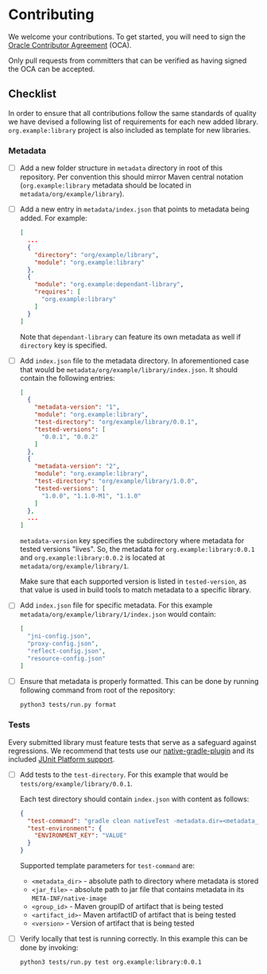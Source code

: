 # Contributing
We welcome your contributions. To get started, you will need to sign the [Oracle Contributor Agreement](https://oca.opensource.oracle.com) (OCA).

Only pull requests from committers that can be verified as having signed the OCA can be accepted.

## Checklist
In order to ensure that all contributions follow the same standards of quality we have devised a following list of requirements for each new added library.
`org.example:library` project is also included as template for new libraries.

### Metadata
* [ ] Add a new folder structure in `metadata` directory in root of this repository.
Per convention this should mirror Maven central notation (`org.example:library` metadata should be located in `metadata/org/example/library`).
* [ ] Add a new entry in `metadata/index.json` that points to metadata being added. For example:
    ```json
    [
      ...
      {
        "directory": "org/example/library",
        "module": "org.example:library"
      },
      {
        "module": "org.example:dependant-library",
        "requires": [
          "org.example:library"
        ]
      }
    ]
    ```
    Note that `dependant-library` can feature its own metadata as well if `directory` key is specified.
* [ ] Add `index.json` file to the metadata directory. In aforementioned case that would be `metadata/org/example/library/index.json`.
It should contain the following entries:
    ```json
    [
      {
        "metadata-version": "1",
        "module": "org.example:library",
        "test-directory": "org/example/library/0.0.1",
        "tested-versions": [
          "0.0.1", "0.0.2"
        ]
      },
      {
        "metadata-version": "2",
        "module": "org.example:library",
        "test-directory": "org/example/library/1.0.0",
        "tested-versions": [
          "1.0.0", "1.1.0-M1", "1.1.0"
        ]
      },
      ...
    ]
    ```
    `metadata-version` key specifies the subdirectory where metadata for tested versions "lives".
    So, the metadata for `org.example:library:0.0.1` and `org.example:library:0.0.2` is located at `metadata/org/example/library/1`.

   Make sure that each supported version is listed in `tested-version`, as that value is used in build tools to match metadata to a specific library.
* [ ] Add `index.json` file for specific metadata. For this example `metadata/org/example/library/1/index.json` would contain:
  ```json
  [
    "jni-config.json",
    "proxy-config.json",
    "reflect-config.json",
    "resource-config.json"
  ]
  ```
* [ ] Ensure that metadata is properly formatted. This can be done by running following command from root of the repository:
  ```bash
  python3 tests/run.py format
  ```

### Tests
Every submitted library must feature tests that serve as a safeguard against regressions.
We recommend that tests use our [native-gradle-plugin](https://graalvm.github.io/native-build-tools/latest/gradle-plugin.html)
and its included [JUnit Platform support](https://graalvm.github.io/native-build-tools/latest/gradle-plugin.html#testing-support).

* [ ] Add tests to the `test-directory`. For this example that would be `tests/org/example/library/0.0.1`.

  Each test directory should contain `index.json` with content as follows:
  ```json
  {
    "test-command": "gradle clean nativeTest -metadata.dir=<metadata_dir> -Plibrary.version=<version>",
    "test-environment": {
      "ENVIRONMENT_KEY": "VALUE"
    }
  }
  ```
  Supported template parameters for `test-command` are:
  * `<metadata_dir>` - absolute path to directory where metadata is stored
  * `<jar_file>` - absolute path to jar file that contains metadata in its `META-INF/native-image`
  * `<group_id>` - Maven groupID of artifact that is being tested
  * `<artifact_id>`- Maven artifactID of artifact that is being tested
  * `<version>` - Version of artifact that is being tested

* [ ] Verify locally that test is running correctly. In this example this can be done by invoking:
  ```bash
  python3 tests/run.py test org.example:library:0.0.1
  ```
